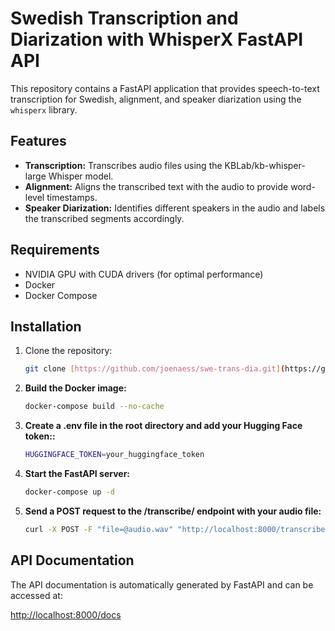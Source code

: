 # Swedish Transcription and Diarization with WhisperX FastAPI API

This repository contains a FastAPI application that provides speech-to-text transcription for Swedish, alignment, and speaker diarization using the `whisperx` library.

## Features

* **Transcription:** Transcribes audio files using the KBLab/kb-whisper-large Whisper model.
* **Alignment:** Aligns the transcribed text with the audio to provide word-level timestamps.
* **Speaker Diarization:** Identifies different speakers in the audio and labels the transcribed segments accordingly.

## Requirements

* NVIDIA GPU with CUDA drivers (for optimal performance)
* Docker
* Docker Compose

## Installation

1. Clone the repository:

   ```bash
   git clone [https://github.com/joenaess/swe-trans-dia.git](https://github.com/joenaess/swe-trans-dia.git)

2. **Build the Docker image:**
   ```bash
   docker-compose build --no-cache

3. **Create a .env file in the root directory and add your Hugging Face token::**
   ```bash
   HUGGINGFACE_TOKEN=your_huggingface_token


4. **Start the FastAPI server:**
   ```bash
   docker-compose up -d

5. **Send a POST request to the /transcribe/ endpoint with your audio file:**
   ```bash
   curl -X POST -F "file=@audio.wav" "http://localhost:8000/transcribe/?min_speakers=2&max_speakers=2"

## API Documentation
The API documentation is automatically generated by FastAPI and can be accessed at:

[http://localhost:8000/docs](http://localhost:8000/docs)

